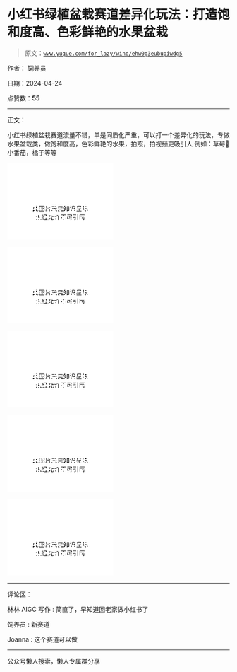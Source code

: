 # 小红书绿植盆栽赛道差异化玩法：打造饱和度高、色彩鲜艳的水果盆栽

> 原文：[`www.yuque.com/for_lazy/wind/ehw0g3eubupiwdg5`](https://www.yuque.com/for_lazy/wind/ehw0g3eubupiwdg5)

作者： 饲养员

日期：2024-04-24

点赞数：**55**

* * *

正文：

小红书绿植盆栽赛道流量不错，单是同质化严重，可以打一个差异化的玩法，专做水果盆栽类，做饱和度高，色彩鲜艳的水果，拍照，拍视频更吸引人
例如：草莓🍓小番茄，橘子等等

![](img/cfcc98dac089ba7ed39830697cc37acd.png)

![](img/6b27a1f694bb260fce6a7a89368f929c.png)

![](img/bb68d5eeffa1caf07e29094d2144c12c.png)

![](img/28ab3db32cd90fa3936f09f14fc44e9c.png)

![](img/651aa2b5d41d931c55147ec93e9515f4.png)

* * *

评论区：

林林 AIGC 写作 : 简直了，早知道回老家做小红书了

饲养员 : 新赛道

Joanna : 这个赛道可以做

* * *

公众号懒人搜索，懒人专属群分享
